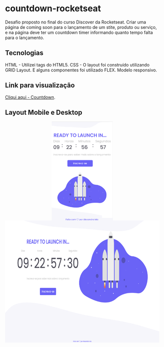 # countdown-rocketseat

Desafio proposto no final do curso Discover da Rocketseat. Criar uma página de coming soon para o lançamento de um stite, produto ou serviço, e na página deve ter um countdown timer informando quanto tempo falta para o lançamento.

## Tecnologias ##

HTML - Utilizei tags do HTML5.
CSS - O layout foi construído utilizando GRID Layout. E alguns componentes foi utilizado FLEX. Modelo responsivo.

## Link para visualização ##

[Cliqui aqui - Countdown](https://alesandraisla.github.io/countdown-rocketseat/).

## Layout Mobile e Desktop ##

<div align="center">
    <img src="./assets/images/mobile.png" width="200px" align="center" > 
    <img src="./assets//images/desktop.png" width="600px" align="center" height="400px">
</div>